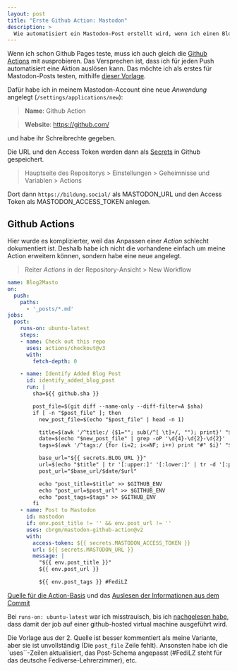 ```yaml
---
layout: post
title: "Erste Github Action: Mastodon"
description: >
  Wie automatisiert ein Mastodon-Post erstellt wird, wenn ich einen Blog-Post schreibe.
---
```


Wenn ich schon Github Pages teste, muss ich auch gleich die [Github Actions](https://github.com/features/actions) mit ausprobieren.
Das Versprechen ist, dass ich für jeden Push automatisiert eine Aktion auslösen kann.
Das möchte ich als erstes für Mastodon-Posts testen, mithilfe [dieser Vorlage](https://github.com/cbrgm/mastodon-github-action).

Dafür habe ich in meinem Mastodon-Account eine neue *Anwendung* angelegt (`/settings/applications/new`):
> **Name**: Github Action

> **Website**: https://github.com/

und habe ihr Schreibrechte gegeben.

Die URL und den Access Token werden dann als [Secrets](https://docs.github.com/de/actions/security-for-github-actions/security-guides/using-secrets-in-github-actions#creating-secrets-for-a-repository) in Github gespeichert.

> Hauptseite des Repositorys > Einstellungen > Geheimnisse und Variablen > Actions

Dort dann `https://bildung.social/` als MASTODON_URL und den Access Token als MASTODON_ACCESS_TOKEN anlegen.

## Github Actions
Hier wurde es komplizierter, weil das Anpassen einer *Action* schlecht dokumentiert ist. Deshalb habe ich nicht die vorhandene einfach um meine Action erweitern können, sondern habe eine neue angelegt.

> Reiter *Actions* in der Repository-Ansicht > New Workflow

```yml
name: Blog2Masto
on:
  push:
    paths:
      - '_posts/*.md'
jobs:
  post:
    runs-on: ubuntu-latest
    steps:
    - name: Check out this repo
      uses: actions/checkout@v3
      with:
        fetch-depth: 0

    - name: Identify Added Blog Post
      id: identify_added_blog_post
      run: |
        sha=${{ github.sha }}

        post_file=$(git diff --name-only --diff-filter=A $sha)
        if [ -n "$post_file" ]; then
          new_post_file=$(echo "$post_file" | head -n 1)

          title=$(awk '/^title:/ {$1=""; sub(/^[ \t]+/, ""); print}' "$new_post_file" | tr -d '"')
          date=$(echo "$new_post_file" | grep -oP '\d{4}-\d{2}-\d{2}' | sed 's/-/\//g')
          tags=$(awk '/^tags:/ {for (i=2; i<=NF; i++) print "#" $i}' "$new_post_file" | tr -d '[,]' | tr '\n' ' ')

          base_url="${{ secrets.BLOG_URL }}"
          url=$(echo "$title" | tr '[:upper:]' '[:lower:]' | tr -d '[:punct:]' | sed -E 's/[[:space:]]+/-/g' | sed -E 's/^-//;s/-$//')
          post_url="$base_url/$date/$url"

          echo "post_title=$title" >> $GITHUB_ENV
          echo "post_url=$post_url" >> $GITHUB_ENV
          echo "post_tags=$tags" >> $GITHUB_ENV
        fi
    - name: Post to Mastodon
      id: mastodon
      if: env.post_title != '' && env.post_url != ''
      uses: cbrgm/mastodon-github-action@v2
      with:
        access-token: ${{ secrets.MASTODON_ACCESS_TOKEN }}
        url: ${{ secrets.MASTODON_URL }}
        message: |
          "${{ env.post_title }}"
          ${{ env.post_url }}

          ${{ env.post_tags }} #FediLZ
```

[Quelle für die Action-Basis](https://github.com/cbrgm/mastodon-github-action/tree/main) und das [Auslesen der Informationen aus dem Commit](https://michaelchadwick.info/blog/2023/11/17/share-new-jekyll-blog-post-on-mastodon-using-github-actions/)

Bei `runs-on: ubuntu-latest` war ich misstrauisch, bis ich [nachgelesen habe](https://docs.github.com/de/actions/writing-workflows/workflow-syntax-for-github-actions#jobsjob_idruns-on),
dass damit der job auf einer github-hosted virtual machine ausgeführt wird.

Die Vorlage aus der 2. Quelle ist besser kommentiert als meine Variante, aber sie ist unvollständig (Die `post_file` Zeile fehlt).
Ansonsten habe ich die `uses``-Zeilen aktualisiert, das Post-Schema angepasst (#FediLZ steht für das deutsche Fediverse-Lehrerzimmer), etc.
